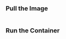 ### Pull the Image
```sudo docker pull developercyrus/nordvpn
```

### Run the Container
```sudo docker run -d -p 1080:1080 --dns=8.8.8.8 -e USERNAME='username' -e PASSWORD='password' -e REGION='hk48' --cap-add=NET_ADMIN --device=/dev/net/tun developercyrus/nordvpn
```

 
